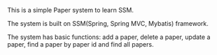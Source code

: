 This is a simple Paper system to learn SSM.

The system is built on SSM(Spring, Spring MVC, Mybatis) framework.

The system has basic functions: add a paper, delete a paper, update a paper, find a paper by paper id and find all papers. 